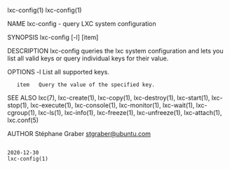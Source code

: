 lxc-config(1)                                                                                                                                          lxc-config(1)

NAME
       lxc-config - query LXC system configuration

SYNOPSIS
       lxc-config [-l] [item]

DESCRIPTION
       lxc-config queries the lxc system configuration and lets you list all valid keys or query individual keys for their value.

OPTIONS
       -l     List all supported keys.

       item   Query the value of the specified key.

SEE ALSO
       lxc(7),  lxc-create(1),  lxc-copy(1),  lxc-destroy(1), lxc-start(1), lxc-stop(1), lxc-execute(1), lxc-console(1), lxc-monitor(1), lxc-wait(1), lxc-cgroup(1),
       lxc-ls(1), lxc-info(1), lxc-freeze(1), lxc-unfreeze(1), lxc-attach(1), lxc.conf(5)

AUTHOR
       Stéphane Graber <stgraber@ubuntu.com>

                                                                             2020-12-30                                                                lxc-config(1)
